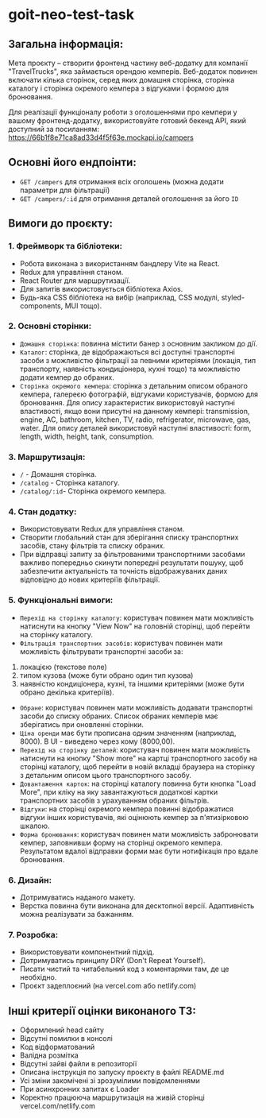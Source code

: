 # goit-neo-test-task

## Загальна інформація:

Мета проєкту – створити фронтенд частину веб-додатку для компанії "TravelTrucks", яка займається орендою кемперів. Веб-додаток повинен включати кілька сторінок, серед яких домашня сторінка, сторінка каталогу і сторінка окремого кемпера з відгуками і формою для бронювання.

Для реалізації функціоналу роботи з оголошеннями про кемпери у вашому фронтенд-додатку, використовуйте готовий бекенд API, який доступний за посиланням: https://66b1f8e71ca8ad33d4f5f63e.mockapi.io/campers

## Основні його ендпоінти:

- `GET /campers` для отримання всіх оголошень (можна додати параметри для фільтрації)
- `GET /campers/:id` для отримання деталей оголошення за його `ID`

## Вимоги до проєкту:

### 1. Фреймворк та бібліотеки:

- Робота виконана з використанням бандлеру Vite на React.
- Redux для управління станом.
- React Router для маршрутизації.
- Для запитів використовується бібліотека Axios.
- Будь-яка CSS бібліотека на вибір (наприклад, CSS модулі, styled-components, MUI тощо).

### 2. Основні сторінки:

- `Домашня сторінка`: повинна містити банер з основним закликом до дії.
- `Каталог`: сторінка, де відображаються всі доступні транспортні засоби з можливістю фільтрації за певними критеріями (локація, тип транспорту, наявність кондиціонера, кухні тощо) та можливістю додати кемпер до обраних.
- `Сторінка окремого кемпера`: сторінка з детальним описом обраного кемпера, галереєю фотографій, відгуками користувачів, формою для бронювання. Для опиcу характеристик використовуй наступні властивості, якщо вони присутні на данному кемпері: transmission, engine, AC, bathroom, kitchen, TV, radio, refrigerator, microwave, gas, water. Для опиcу деталей використовуй наступні властивості: form, length, width, height, tank, consumption.

### 3. Маршрутизація:

- `/` - Домашня сторінка.
- `/catalog` - Сторінка каталогу.
- `/catalog/:id`- Сторінка окремого кемпера.

### 4. Стан додатку:

- Використовувати Redux для управління станом.
- Створити глобальний стан для зберігання списку транспортних засобів, стану фільтрів та списку обраних.
- При відправці запиту за фільтрованими транспортними засобами важливо попередньо скинути попередні результати пошуку, щоб забезпечити актуальність та точність відображуваних даних відповідно до нових критеріїв фільтрації.

### 5. Функціональні вимоги:

- `Перехід на сторінку каталогу`: користувач повинен мати можливість натиснути на кнопку "View Now" на головній сторінці, щоб перейти на сторінку каталогу.
- `Фільтрація транспортних засобів`: користувач повинен мати можливість фільтрувати транспортні засоби за:
1. локацією (текстове поле)
2. типом кузова (може бути обрано один тип кузова)
3. наявністю кондиціонера, кухні, та іншими критеріями (може бути обрано декілька критеріїв).

- `Обране`: користувач повинен мати можливість додавати транспортні засоби до списку обраних. Список обраних кемперів має зберігатись при оновленні сторінки.
- `Ціна оренди` має бути прописана одним значенням (наприклад, 8000). В UI - виведено через кому (8000,00).
- `Перехід на сторінку деталей`: користувач повинен мати можливість натиснути на кнопку "Show more" на картці транспортного засобу на сторінці каталогу, щоб перейти в новій вкладці браузера на сторінку з детальним описом цього транспортного засобу.
- `Довантаження карток`: на сторінці каталогу повинна бути кнопка "Load More", при кліку на яку завантажуються додаткові картки транспортних засобів з урахуванням обраних фільтрів.
- `Відгуки`: на сторінці окремого кемпера повинні відображатися відгуки інших користувачів, які оцінюють кемпер за п'ятизірковою шкалою.
- `Форма бронювання`: користувач повинен мати можливість забронювати кемпер, заповнивши форму на сторінці окремого кемпера. Результатом вдалої відправки форми має бути нотифікація про вдале бронювання.

### 6. Дизайн:

- Дотримуватись наданого макету.
- Верстка повинна бути виконана для десктопної версії. Адаптивність можна реалізувати за бажанням.


### 7. Розробка:

- Використовувати компонентний підхід.
- Дотримуватись принципу DRY (Don't Repeat Yourself).
- Писати чистий та читабельний код з коментарями там, де це необхідно.
- Проєкт задеплоєний (на vercel.com або netlify.com)

## Інші критерії оцінки виконаного ТЗ:

- Оформлений head сайту
- Відсутні помилки в консолі
- Код відформатований
- Валідна розмітка
- Відсутні зайві файли в репозиторії
- Описана інструкція по запуску проєкту в файлі README.md
- Усі зміни закомічені зі зрозумілими повідомленнями
- При асинхронних запитах є Loader
- Коректно працююча маршрутизація на живій сторінці vercel.com/netlify.com
